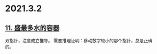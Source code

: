 2021.3.2
===========================
[11. 盛最多水的容器](https://leetcode-cn.com/problems/container-with-most-water/)
------------------------------------
双指针，注意成立推导。
需要推理证明：移动数字较小的那个指针，总是正确的。